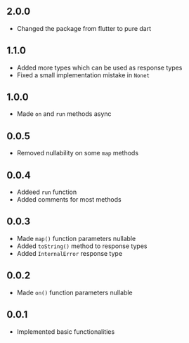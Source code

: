 ## 2.0.0

- Changed the package from flutter to pure dart

## 1.1.0

- Added more types which can be used as response types
- Fixed a small implementation mistake in `Nonet`

## 1.0.0

- Made `on` and `run` methods async

## 0.0.5

- Removed nullability on some `map` methods

## 0.0.4

- Addeed `run` function
- Added comments for most methods

## 0.0.3

- Made `map()` function parameters nullable
- Added `toString()` method to response types
- Added `InternalError` response type

## 0.0.2

- Made `on()` function parameters nullable

## 0.0.1

- Implemented basic functionalities
